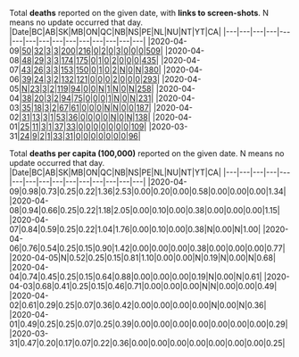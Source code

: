 Total **deaths** reported on the given date, with **links to screen-shots**.
N means no update occurred that day.
|Date|BC|AB|SK|MB|ON|QC|NB|NS|PE|NL|NU|NT|YT|CA|
|---|---|---|---|---|---|---|---|---|---|---|---|---|---|---|
|2020-04-09|[50](https://github.com/johanley/covid-19-canada/blob/master/data/screenshots/2020-04-09_22h00ADT/bc.png)|[32](https://github.com/johanley/covid-19-canada/blob/master/data/screenshots/2020-04-09_22h00ADT/ab.png)|[3](https://github.com/johanley/covid-19-canada/blob/master/data/screenshots/2020-04-09_22h00ADT/sk.png)|[3](https://github.com/johanley/covid-19-canada/blob/master/data/screenshots/2020-04-09_22h00ADT/mb.png)|[200](https://github.com/johanley/covid-19-canada/blob/master/data/screenshots/2020-04-09_22h00ADT/on.png)|[216](https://github.com/johanley/covid-19-canada/blob/master/data/screenshots/2020-04-09_22h00ADT/qc.png)|[0](https://github.com/johanley/covid-19-canada/blob/master/data/screenshots/2020-04-09_22h00ADT/nb.png)|[2](https://github.com/johanley/covid-19-canada/blob/master/data/screenshots/2020-04-09_22h00ADT/ns.png)|[0](https://github.com/johanley/covid-19-canada/blob/master/data/screenshots/2020-04-09_22h00ADT/pe.png)|[3](https://github.com/johanley/covid-19-canada/blob/master/data/screenshots/2020-04-09_22h00ADT/nl.png)|[0](https://github.com/johanley/covid-19-canada/blob/master/data/screenshots/2020-04-09_22h00ADT/nu.png)|[0](https://github.com/johanley/covid-19-canada/blob/master/data/screenshots/2020-04-09_22h00ADT/nt.png)|[0](https://github.com/johanley/covid-19-canada/blob/master/data/screenshots/2020-04-09_22h00ADT/yt.png)|[509](https://github.com/johanley/covid-19-canada/blob/master/data/screenshots/2020-04-09_22h00ADT/ca.png)|
|2020-04-08|[48](https://github.com/johanley/covid-19-canada/blob/master/data/screenshots/2020-04-08_21h30mADT/bc.png)|[29](https://github.com/johanley/covid-19-canada/blob/master/data/screenshots/2020-04-08_21h30mADT/ab.png)|[3](https://github.com/johanley/covid-19-canada/blob/master/data/screenshots/2020-04-08_21h30mADT/sk.png)|[3](https://github.com/johanley/covid-19-canada/blob/master/data/screenshots/2020-04-08_21h30mADT/mb.png)|[174](https://github.com/johanley/covid-19-canada/blob/master/data/screenshots/2020-04-08_21h30mADT/on.png)|[175](https://github.com/johanley/covid-19-canada/blob/master/data/screenshots/2020-04-08_21h30mADT/qc.png)|[0](https://github.com/johanley/covid-19-canada/blob/master/data/screenshots/2020-04-08_21h30mADT/nb.png)|[1](https://github.com/johanley/covid-19-canada/blob/master/data/screenshots/2020-04-08_21h30mADT/ns.png)|[0](https://github.com/johanley/covid-19-canada/blob/master/data/screenshots/2020-04-08_21h30mADT/pe.png)|[2](https://github.com/johanley/covid-19-canada/blob/master/data/screenshots/2020-04-08_21h30mADT/nl.png)|[0](https://github.com/johanley/covid-19-canada/blob/master/data/screenshots/2020-04-08_21h30mADT/nu.png)|[0](https://github.com/johanley/covid-19-canada/blob/master/data/screenshots/2020-04-08_21h30mADT/nt.png)|[0](https://github.com/johanley/covid-19-canada/blob/master/data/screenshots/2020-04-08_21h30mADT/yt.png)|[435](https://github.com/johanley/covid-19-canada/blob/master/data/screenshots/2020-04-08_21h30mADT/ca.png)|
|2020-04-07|[43](https://github.com/johanley/covid-19-canada/blob/master/data/screenshots/2020-04-07_21h45mADT/bc.png)|[26](https://github.com/johanley/covid-19-canada/blob/master/data/screenshots/2020-04-07_21h45mADT/ab.png)|[3](https://github.com/johanley/covid-19-canada/blob/master/data/screenshots/2020-04-07_21h45mADT/sk.png)|[3](https://github.com/johanley/covid-19-canada/blob/master/data/screenshots/2020-04-07_21h45mADT/mb.png)|[153](https://github.com/johanley/covid-19-canada/blob/master/data/screenshots/2020-04-07_21h45mADT/on.png)|[150](https://github.com/johanley/covid-19-canada/blob/master/data/screenshots/2020-04-07_21h45mADT/qc.png)|[0](https://github.com/johanley/covid-19-canada/blob/master/data/screenshots/2020-04-07_21h45mADT/nb.png)|[1](https://github.com/johanley/covid-19-canada/blob/master/data/screenshots/2020-04-07_21h45mADT/ns.png)|[0](https://github.com/johanley/covid-19-canada/blob/master/data/screenshots/2020-04-07_21h45mADT/pe.png)|[2](https://github.com/johanley/covid-19-canada/blob/master/data/screenshots/2020-04-07_21h45mADT/nl.png)|[N](https://github.com/johanley/covid-19-canada/blob/master/data/screenshots/2020-04-07_21h45mADT/nu.png)|[0](https://github.com/johanley/covid-19-canada/blob/master/data/screenshots/2020-04-07_21h45mADT/nt.png)|[N](https://github.com/johanley/covid-19-canada/blob/master/data/screenshots/2020-04-07_21h45mADT/yt.png)|[380](https://github.com/johanley/covid-19-canada/blob/master/data/screenshots/2020-04-07_21h45mADT/ca.png)|
|2020-04-06|[39](https://github.com/johanley/covid-19-canada/blob/master/data/screenshots/2020-04-06_21h45mADT/bc.png)|[24](https://github.com/johanley/covid-19-canada/blob/master/data/screenshots/2020-04-06_21h45mADT/ab.png)|[3](https://github.com/johanley/covid-19-canada/blob/master/data/screenshots/2020-04-06_21h45mADT/sk.png)|[2](https://github.com/johanley/covid-19-canada/blob/master/data/screenshots/2020-04-06_21h45mADT/mb.png)|[132](https://github.com/johanley/covid-19-canada/blob/master/data/screenshots/2020-04-06_21h45mADT/on.png)|[121](https://github.com/johanley/covid-19-canada/blob/master/data/screenshots/2020-04-06_21h45mADT/qc.png)|[0](https://github.com/johanley/covid-19-canada/blob/master/data/screenshots/2020-04-06_21h45mADT/nb.png)|[0](https://github.com/johanley/covid-19-canada/blob/master/data/screenshots/2020-04-06_21h45mADT/ns.png)|[0](https://github.com/johanley/covid-19-canada/blob/master/data/screenshots/2020-04-06_21h45mADT/pe.png)|[2](https://github.com/johanley/covid-19-canada/blob/master/data/screenshots/2020-04-06_21h45mADT/nl.png)|[0](https://github.com/johanley/covid-19-canada/blob/master/data/screenshots/2020-04-06_21h45mADT/nu.png)|[0](https://github.com/johanley/covid-19-canada/blob/master/data/screenshots/2020-04-06_21h45mADT/nt.png)|[0](https://github.com/johanley/covid-19-canada/blob/master/data/screenshots/2020-04-06_21h45mADT/yt.png)|[293](https://github.com/johanley/covid-19-canada/blob/master/data/screenshots/2020-04-06_21h45mADT/ca.png)|
|2020-04-05|[N](https://github.com/johanley/covid-19-canada/blob/master/data/screenshots/2020-04-05_21h30mADT/bc.png)|[23](https://github.com/johanley/covid-19-canada/blob/master/data/screenshots/2020-04-05_21h30mADT/ab.png)|[3](https://github.com/johanley/covid-19-canada/blob/master/data/screenshots/2020-04-05_21h30mADT/sk.png)|[2](https://github.com/johanley/covid-19-canada/blob/master/data/screenshots/2020-04-05_21h30mADT/mb.png)|[119](https://github.com/johanley/covid-19-canada/blob/master/data/screenshots/2020-04-05_21h30mADT/on.png)|[94](https://github.com/johanley/covid-19-canada/blob/master/data/screenshots/2020-04-05_21h30mADT/qc.png)|[0](https://github.com/johanley/covid-19-canada/blob/master/data/screenshots/2020-04-05_21h30mADT/nb.png)|[0](https://github.com/johanley/covid-19-canada/blob/master/data/screenshots/2020-04-05_21h30mADT/ns.png)|[N](https://github.com/johanley/covid-19-canada/blob/master/data/screenshots/2020-04-05_21h30mADT/pe.png)|[1](https://github.com/johanley/covid-19-canada/blob/master/data/screenshots/2020-04-05_21h30mADT/nl.png)|[N](https://github.com/johanley/covid-19-canada/blob/master/data/screenshots/2020-04-05_21h30mADT/nu.png)|[0](https://github.com/johanley/covid-19-canada/blob/master/data/screenshots/2020-04-05_21h30mADT/nt.png)|[N](https://github.com/johanley/covid-19-canada/blob/master/data/screenshots/2020-04-05_21h30mADT/yt.png)|[258](https://github.com/johanley/covid-19-canada/blob/master/data/screenshots/2020-04-05_21h30mADT/ca.png)|
|2020-04-04|[38](https://github.com/johanley/covid-19-canada/blob/master/data/screenshots/2020-04-04_21h00mADT/bc.png)|[20](https://github.com/johanley/covid-19-canada/blob/master/data/screenshots/2020-04-04_21h00mADT/ab.png)|[3](https://github.com/johanley/covid-19-canada/blob/master/data/screenshots/2020-04-04_21h00mADT/sk.png)|[2](https://github.com/johanley/covid-19-canada/blob/master/data/screenshots/2020-04-04_21h00mADT/mb.png)|[94](https://github.com/johanley/covid-19-canada/blob/master/data/screenshots/2020-04-04_21h00mADT/on.png)|[75](https://github.com/johanley/covid-19-canada/blob/master/data/screenshots/2020-04-04_21h00mADT/qc.png)|[0](https://github.com/johanley/covid-19-canada/blob/master/data/screenshots/2020-04-04_21h00mADT/nb.png)|[0](https://github.com/johanley/covid-19-canada/blob/master/data/screenshots/2020-04-04_21h00mADT/ns.png)|[0](https://github.com/johanley/covid-19-canada/blob/master/data/screenshots/2020-04-04_21h00mADT/pe.png)|[1](https://github.com/johanley/covid-19-canada/blob/master/data/screenshots/2020-04-04_21h00mADT/nl.png)|[N](https://github.com/johanley/covid-19-canada/blob/master/data/screenshots/2020-04-04_21h00mADT/nu.png)|[0](https://github.com/johanley/covid-19-canada/blob/master/data/screenshots/2020-04-04_21h00mADT/nt.png)|[N](https://github.com/johanley/covid-19-canada/blob/master/data/screenshots/2020-04-04_21h00mADT/yt.png)|[231](https://github.com/johanley/covid-19-canada/blob/master/data/screenshots/2020-04-04_21h00mADT/ca.png)|
|2020-04-03|[35](https://github.com/johanley/covid-19-canada/blob/master/data/screenshots/2020-04-03_21h30mADT/bc.png)|[18](https://github.com/johanley/covid-19-canada/blob/master/data/screenshots/2020-04-03_21h30mADT/ab.png)|[3](https://github.com/johanley/covid-19-canada/blob/master/data/screenshots/2020-04-03_21h30mADT/sk.png)|[2](https://github.com/johanley/covid-19-canada/blob/master/data/screenshots/2020-04-03_21h30mADT/mb.png)|[67](https://github.com/johanley/covid-19-canada/blob/master/data/screenshots/2020-04-03_21h30mADT/on.png)|[61](https://github.com/johanley/covid-19-canada/blob/master/data/screenshots/2020-04-03_21h30mADT/qc.png)|[0](https://github.com/johanley/covid-19-canada/blob/master/data/screenshots/2020-04-03_21h30mADT/nb.png)|[0](https://github.com/johanley/covid-19-canada/blob/master/data/screenshots/2020-04-03_21h30mADT/ns.png)|[0](https://github.com/johanley/covid-19-canada/blob/master/data/screenshots/2020-04-03_21h30mADT/pe.png)|[N](https://github.com/johanley/covid-19-canada/blob/master/data/screenshots/2020-04-03_21h30mADT/nl.png)|[N](https://github.com/johanley/covid-19-canada/blob/master/data/screenshots/2020-04-03_21h30mADT/nu.png)|[0](https://github.com/johanley/covid-19-canada/blob/master/data/screenshots/2020-04-03_21h30mADT/nt.png)|[0](https://github.com/johanley/covid-19-canada/blob/master/data/screenshots/2020-04-03_21h30mADT/yt.png)|[187](https://github.com/johanley/covid-19-canada/blob/master/data/screenshots/2020-04-03_21h30mADT/ca.png)|
|2020-04-02|[31](https://github.com/johanley/covid-19-canada/blob/master/data/screenshots/2020-04-02_22h00mADT/bc.png)|[13](https://github.com/johanley/covid-19-canada/blob/master/data/screenshots/2020-04-02_22h00mADT/ab.png)|[3](https://github.com/johanley/covid-19-canada/blob/master/data/screenshots/2020-04-02_22h00mADT/sk.png)|[1](https://github.com/johanley/covid-19-canada/blob/master/data/screenshots/2020-04-02_22h00mADT/mb.png)|[53](https://github.com/johanley/covid-19-canada/blob/master/data/screenshots/2020-04-02_22h00mADT/on.png)|[36](https://github.com/johanley/covid-19-canada/blob/master/data/screenshots/2020-04-02_22h00mADT/qc.png)|[0](https://github.com/johanley/covid-19-canada/blob/master/data/screenshots/2020-04-02_22h00mADT/nb.png)|[0](https://github.com/johanley/covid-19-canada/blob/master/data/screenshots/2020-04-02_22h00mADT/ns.png)|[0](https://github.com/johanley/covid-19-canada/blob/master/data/screenshots/2020-04-02_22h00mADT/pe.png)|[0](https://github.com/johanley/covid-19-canada/blob/master/data/screenshots/2020-04-02_22h00mADT/nl.png)|[N](https://github.com/johanley/covid-19-canada/blob/master/data/screenshots/2020-04-02_22h00mADT/nu.png)|[0](https://github.com/johanley/covid-19-canada/blob/master/data/screenshots/2020-04-02_22h00mADT/nt.png)|[N](https://github.com/johanley/covid-19-canada/blob/master/data/screenshots/2020-04-02_22h00mADT/yt.png)|[138](https://github.com/johanley/covid-19-canada/blob/master/data/screenshots/2020-04-02_22h00mADT/ca.png)|
|2020-04-01|[25](https://github.com/johanley/covid-19-canada/blob/master/data/screenshots/2020-04-01_22h00mADT/bc.png)|[11](https://github.com/johanley/covid-19-canada/blob/master/data/screenshots/2020-04-01_22h00mADT/ab.png)|[3](https://github.com/johanley/covid-19-canada/blob/master/data/screenshots/2020-04-01_22h00mADT/sk.png)|[1](https://github.com/johanley/covid-19-canada/blob/master/data/screenshots/2020-04-01_22h00mADT/mb.png)|[37](https://github.com/johanley/covid-19-canada/blob/master/data/screenshots/2020-04-01_22h00mADT/on.png)|[33](https://github.com/johanley/covid-19-canada/blob/master/data/screenshots/2020-04-01_22h00mADT/qc.png)|[0](https://github.com/johanley/covid-19-canada/blob/master/data/screenshots/2020-04-01_22h00mADT/nb.png)|[0](https://github.com/johanley/covid-19-canada/blob/master/data/screenshots/2020-04-01_22h00mADT/ns.png)|[0](https://github.com/johanley/covid-19-canada/blob/master/data/screenshots/2020-04-01_22h00mADT/pe.png)|[0](https://github.com/johanley/covid-19-canada/blob/master/data/screenshots/2020-04-01_22h00mADT/nl.png)|[0](https://github.com/johanley/covid-19-canada/blob/master/data/screenshots/2020-04-01_22h00mADT/nu.png)|[0](https://github.com/johanley/covid-19-canada/blob/master/data/screenshots/2020-04-01_22h00mADT/nt.png)|[0](https://github.com/johanley/covid-19-canada/blob/master/data/screenshots/2020-04-01_22h00mADT/yt.png)|[109](https://github.com/johanley/covid-19-canada/blob/master/data/screenshots/2020-04-01_22h00mADT/ca.png)|
|2020-03-31|[24](https://github.com/johanley/covid-19-canada/blob/master/data/screenshots/2020-03-31_22h00mADT/bc.png)|[9](https://github.com/johanley/covid-19-canada/blob/master/data/screenshots/2020-03-31_22h00mADT/ab.png)|[2](https://github.com/johanley/covid-19-canada/blob/master/data/screenshots/2020-03-31_22h00mADT/sk.png)|[1](https://github.com/johanley/covid-19-canada/blob/master/data/screenshots/2020-03-31_22h00mADT/mb.png)|[33](https://github.com/johanley/covid-19-canada/blob/master/data/screenshots/2020-03-31_22h00mADT/on.png)|[31](https://github.com/johanley/covid-19-canada/blob/master/data/screenshots/2020-03-31_22h00mADT/qc.png)|[0](https://github.com/johanley/covid-19-canada/blob/master/data/screenshots/2020-03-31_22h00mADT/nb.png)|[0](https://github.com/johanley/covid-19-canada/blob/master/data/screenshots/2020-03-31_22h00mADT/ns.png)|[0](https://github.com/johanley/covid-19-canada/blob/master/data/screenshots/2020-03-31_22h00mADT/pe.png)|[0](https://github.com/johanley/covid-19-canada/blob/master/data/screenshots/2020-03-31_22h00mADT/nl.png)|[0](https://github.com/johanley/covid-19-canada/blob/master/data/screenshots/2020-03-31_22h00mADT/nu.png)|[0](https://github.com/johanley/covid-19-canada/blob/master/data/screenshots/2020-03-31_22h00mADT/nt.png)|[0](https://github.com/johanley/covid-19-canada/blob/master/data/screenshots/2020-03-31_22h00mADT/yt.png)|[96](https://github.com/johanley/covid-19-canada/blob/master/data/screenshots/2020-03-31_22h00mADT/ca.png)|


Total **deaths per capita (100,000)** reported on the given date.
N means no update occurred that day.
|Date|BC|AB|SK|MB|ON|QC|NB|NS|PE|NL|NU|NT|YT|CA|
|---|---|---|---|---|---|---|---|---|---|---|---|---|---|---|
|2020-04-09|0.98|0.73|0.25|0.22|1.36|2.53|0.00|0.20|0.00|0.58|0.00|0.00|0.00|1.34|
|2020-04-08|0.94|0.66|0.25|0.22|1.18|2.05|0.00|0.10|0.00|0.38|0.00|0.00|0.00|1.15|
|2020-04-07|0.84|0.59|0.25|0.22|1.04|1.76|0.00|0.10|0.00|0.38|N|0.00|N|1.00|
|2020-04-06|0.76|0.54|0.25|0.15|0.90|1.42|0.00|0.00|0.00|0.38|0.00|0.00|0.00|0.77|
|2020-04-05|N|0.52|0.25|0.15|0.81|1.10|0.00|0.00|N|0.19|N|0.00|N|0.68|
|2020-04-04|0.74|0.45|0.25|0.15|0.64|0.88|0.00|0.00|0.00|0.19|N|0.00|N|0.61|
|2020-04-03|0.68|0.41|0.25|0.15|0.46|0.71|0.00|0.00|0.00|N|N|0.00|0.00|0.49|
|2020-04-02|0.61|0.29|0.25|0.07|0.36|0.42|0.00|0.00|0.00|0.00|N|0.00|N|0.36|
|2020-04-01|0.49|0.25|0.25|0.07|0.25|0.39|0.00|0.00|0.00|0.00|0.00|0.00|0.00|0.29|
|2020-03-31|0.47|0.20|0.17|0.07|0.22|0.36|0.00|0.00|0.00|0.00|0.00|0.00|0.00|0.25|
